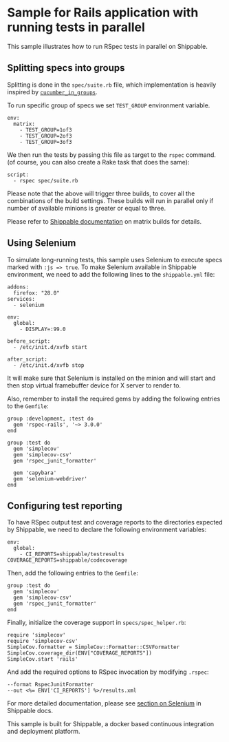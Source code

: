 Sample for Rails application with running tests in parallel
===========================================================

This sample illustrates how to run RSpec tests in parallel on Shippable.

Splitting specs into groups
---------------------------

Splitting is done in the `spec/suite.rb` file, which implementation is heavily inspired
by [`cucumber_in_groups`](https://github.com/cloudcastle/cucumber_in_groups).

To run specific group of specs we set `TEST_GROUP` environment variable.

    env:
      matrix:
        - TEST_GROUP=1of3
        - TEST_GROUP=2of3
        - TEST_GROUP=3of3

We then run the tests by passing this file as target to the `rspec` command.
(of course, you can also create a Rake task that does the same):

    script:
      - rspec spec/suite.rb

Please note that the above will trigger three builds, to cover all the combinations
of the build settings. These builds will run in parallel only if number of available
minions is greater or equal to three.

Please refer to
[Shippable documentation](http://docs.shippable.com/en/latest/config.html#build-matrix)
on matrix builds for details.

Using Selenium
--------------

To simulate long-running tests, this sample uses Selenium to execute specs marked
with `:js => true`.
To make Selenium available in Shippable environment, we need to add the following
lines to the `shippable.yml` file:

    addons:
      firefox: "28.0"
    services:
      - selenium

    env:
      global:
        - DISPLAY=:99.0

    before_script: 
      - /etc/init.d/xvfb start 

    after_script:
      - /etc/init.d/xvfb stop

It will make sure that Selenium is installed on the minion and will start and then stop virtual
framebuffer device for X server to render to.

Also, remember to install the required gems by adding the following entries to the `Gemfile`:

    group :development, :test do
      gem 'rspec-rails', '~> 3.0.0'
    end

    group :test do
      gem 'simplecov'
      gem 'simplecov-csv'
      gem 'rspec_junit_formatter'

      gem 'capybara'
      gem 'selenium-webdriver'
    end

Configuring test reporting
--------------------------

To have RSpec output test and coverage reports to the directories expected by Shippable, we need
to declare the following environment variables:

    env:
      global:
        - CI_REPORTS=shippable/testresults COVERAGE_REPORTS=shippable/codecoverage

Then, add the following entries to the `Gemfile`:

    group :test do
      gem 'simplecov'
      gem 'simplecov-csv'
      gem 'rspec_junit_formatter'
    end

Finally, initialize the coverage support in `specs/spec_helper.rb`:

    require 'simplecov'
    require 'simplecov-csv'
    SimpleCov.formatter = SimpleCov::Formatter::CSVFormatter
    SimpleCov.coverage_dir(ENV["COVERAGE_REPORTS"])
    SimpleCov.start 'rails'

And add the required options to RSpec invocation by modifying `.rspec`:

    --format RspecJunitFormatter
    --out <%= ENV['CI_REPORTS'] %>/results.xml

For more detailed documentation, please see [section on Selenium](http://docs.shippable.com/en/latest/config.html#selenium) in Shippable docs.

This sample is built for Shippable, a docker based continuous integration and deployment platform.
